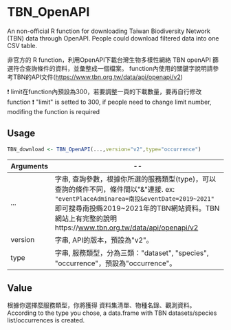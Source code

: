 # TBN_OpenAPI
An non-official R function for downloading Taiwan Biodiversity Network (TBN) data through OpenAPI.
People could download filtered data into one CSV table.

非官方的 R function，利用OpenAPI下載台灣生物多樣性網絡 TBN openAPI 篩選符合查詢條件的資料，並彙整成一個檔案。
function內使用的關鍵字說明請參考TBN的API文件(https://www.tbn.org.tw/data/api/openapi/v2)

:exclamation: limit在function內預設為300，若要調整一頁的下載數量，要再自行修改function
:exclamation: "limit" is setted to 300, if people need to change limit number, modifing the function is required
## Usage
```R
TBN_download <- TBN_OpenAPI(...,version="v2",type="occurrence")
```
Arguments | -- 
---|---
...     | 字串, 查詢參數，根據你所選的服務類型(type)，可以查詢的條件不同，條件間以"&"連接. ex: `"eventPlaceAdminarea=南投&eventDate=2019~2021"` 即可搜尋南投縣2019~2021年的TBN網站資料。TBN網站上有完整的說明https://www.tbn.org.tw/data/api/openapi/v2
version | 字串, API的版本，預設為"v2"。
type    | 字串, 服務類型，分為三類："dataset", "species", "occurrence"，預設為"occurrence"。

## Value
根據你選擇麼服務類型，你將獲得 資料集清單、物種名錄、觀測資料。
According to the type you chose, a data.frame with TBN datasets/species list/occurrences is created.
